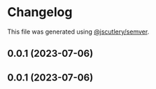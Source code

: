 # Changelog

This file was generated using [@jscutlery/semver](https://github.com/jscutlery/semver).

## 0.0.1 (2023-07-06)

## 0.0.1 (2023-07-06)
